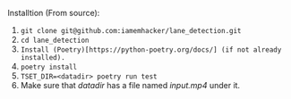 Installtion (From source):

1. `git clone git@github.com:iamemhacker/lane_detection.git`
1. `cd lane_detection`
1. `Install (Poetry)[https://python-poetry.org/docs/] (if not already installed).`
1. `poetry install`
1. `TSET_DIR=<datadir> poetry run test`
1. Make sure that _datadir_ has a file named _input.mp4_ under it.

